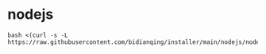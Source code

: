 # nodejs

```
bash <(curl -s -L https://raw.githubusercontent.com/bidianqing/installer/main/nodejs/nodejs.sh)
```